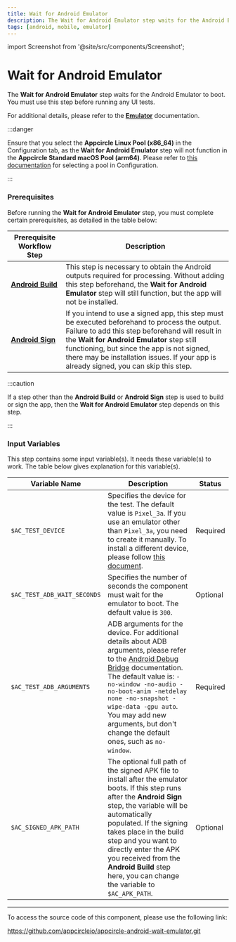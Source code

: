 ```yaml
---
title: Wait for Android Emulator
description: The Wait for Android Emulator step waits for the Android Emulator to boot. You must use this step before running any UI tests.
tags: [android, mobile, emulator]
---
```


import Screenshot from '@site/src/components/Screenshot';

# Wait for Android Emulator

The **Wait for Android Emulator** step waits for the Android Emulator to boot. You must use this step before running any UI tests.

For additional details, please refer to the [**Emulator**](/infrastructure/android-build-infrastructure#emulator) documentation.

:::danger

Ensure that you select the **Appcircle Linux Pool (x86_64)** in the Configuration tab, as the **Wait for Android Emulator** step will not function in the **Appcircle Standard macOS Pool (arm64)**. Please refer to [this documentation](/build/build-process-management/configurations#config-details) for selecting a pool in Configuration.

:::

### Prerequisites

Before running the **Wait for Android Emulator** step, you must complete certain prerequisites, as detailed in the table below:

| Prerequisite Workflow Step                                                                         | Description                                                                                                                                                                                                                                                                                                                            |
| -------------------------------------------------------------------------------------------------- | -------------------------------------------------------------------------------------------------------------------------------------------------------------------------------------------------------------------------------------------------------------------------------------------------------------------------------------- |
| [**Android Build**](/workflows/android-specific-workflow-steps/android-build) | This step is necessary to obtain the Android outputs required for processing. Without adding this step beforehand, the **Wait for Android Emulator** step will still function, but the app will not be installed.                                                                                                                      |
| [**Android Sign**](/workflows/android-specific-workflow-steps/android-sign)   | If you intend to use a signed app, this step must be executed beforehand to process the output. Failure to add this step beforehand will result in the **Wait for Android Emulator** step still functioning, but since the app is not signed, there may be installation issues. If your app is already signed, you can skip this step. |

:::caution

If a step other than the **Android Build** or **Android Sign** step is used to build or sign the app, then the **Wait for Android Emulator** step depends on this step.

:::

<Screenshot url='https://cdn.appcircle.io/docs/assets/android-workflow-components-wait-for-android-emulator_1.png'/>

### Input Variables

This step contains some input variable(s). It needs these variable(s) to work. The table below gives explanation for this variable(s).

<Screenshot url='https://cdn.appcircle.io/docs/assets/android-workflow-components-wait-for-android-emulator_2.png'/>

| Variable Name               | Description                                                                                                                                                                                                                                                                                                                                                                  | Status   |
| --------------------------- | ---------------------------------------------------------------------------------------------------------------------------------------------------------------------------------------------------------------------------------------------------------------------------------------------------------------------------------------------------------------------------- | -------- |
| `$AC_TEST_DEVICE`           | Specifies the device for the test. The default value is `Pixel_3a`. If you use an emulator other than `Pixel_3a`, you need to create it manually. To install a different device, please follow [this document](/infrastructure/android-build-infrastructure#emulator).                                                                             | Required |
| `$AC_TEST_ADB_WAIT_SECONDS` | Specifies the number of seconds the component must wait for the emulator to boot. The default value is `300`.                                                                                                                                                                                                                                                                | Optional |
| `$AC_TEST_ADB_ARGUMENTS`    | ADB arguments for the device. For additional details about ADB arguments, please refer to the [Android Debug Bridge](https://developer.android.com/tools/adb) documentation. The default value is: `-no-window -no-audio -no-boot-anim -netdelay none -no-snapshot -wipe-data -gpu auto`. You may add new arguments, but don't change the default ones, such as `no-window`. | Required |
| `$AC_SIGNED_APK_PATH`       | The optional full path of the signed APK file to install after the emulator boots. If this step runs after the **Android Sign** step, the variable will be automatically populated. If the signing takes place in the build step and you want to directly enter the APK you received from the **Android Build** step here, you can change the variable to `$AC_APK_PATH`.    | Optional |

---

To access the source code of this component, please use the following link:

https://github.com/appcircleio/appcircle-android-wait-emulator.git
